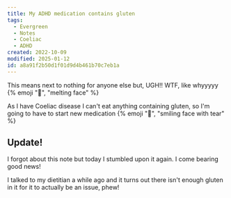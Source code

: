 ```yaml
---
title: My ADHD medication contains gluten
tags:
  - Evergreen
  - Notes
  - Coeliac
  - ADHD
created: 2022-10-09
modified: 2025-01-12
id: a8a91f2b50d1f01d9d4b461b70c7eb1a
---
```


This means next to nothing for anyone else but, UGH!! WTF, like whyyyyy {% emoji "🫠", "melting face" %}

As I have Coeliac disease I can't eat anything containing gluten, so I'm going to have to start new medication {% emoji "🥲", "smiling face with tear" %}

## Update!

I forgot about this note but today I stumbled upon it again. I come bearing good news!

I talked to my dietitian a while ago and it turns out there isn't enough gluten in it for it to actually be an issue, phew!
